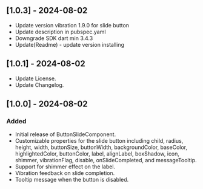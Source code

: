 ## [1.0.3] - 2024-08-02

* Update version vibration 1.9.0 for slide button
* Update description in pubspec.yaml
* Downgrade SDK dart min 3.4.3
* Update(Readme) - update version installing

## [1.0.1] - 2024-08-02

* Update License.
* Update Changelog.

## [1.0.0] - 2024-08-02
### Added
* Initial release of ButtonSlideComponent.
* Customizable properties for the slide button including child, radius, height, width, buttonSize, buttonWidth, backgroundColor, baseColor, highlightedColor, buttonColor, label, alignLabel, boxShadow, icon, shimmer, vibrationFlag, disable, onSlideCompleted, and messageTooltip.
* Support for shimmer effect on the label.
* Vibration feedback on slide completion.
* Tooltip message when the button is disabled.
